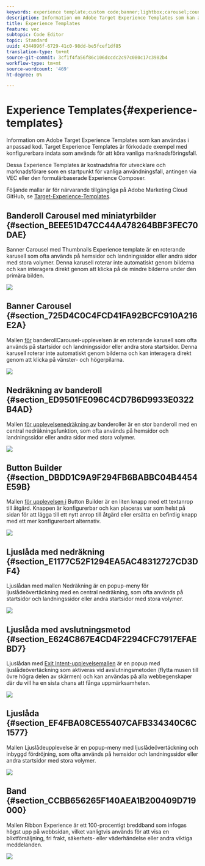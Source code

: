 ```yaml
---
keywords: experience template;custom code;banner;lightbox;carousel;countdown;ribbon;buttons
description: Information om Adobe Target Experience Templates som kan användas i anpassad kod. Target Experience Templates är förkodade exempel med konfigurerbara indata som används för att köra vanliga marknadsföringsfall.
title: Experience Templates
feature: vec
subtopic: Code Editor
topic: Standard
uuid: 4344996f-6729-41c0-98dd-be5fcef1df85
translation-type: tm+mt
source-git-commit: 3cf1f4fa56f86c106dccdc2c97c080c17c3982b4
workflow-type: tm+mt
source-wordcount: '469'
ht-degree: 0%

---
```



# Experience Templates{#experience-templates}

Information om Adobe Target Experience Templates som kan användas i anpassad kod. Target Experience Templates är förkodade exempel med konfigurerbara indata som används för att köra vanliga marknadsföringsfall.

Dessa Experience Templates är kostnadsfria för utvecklare och marknadsförare som en startpunkt för vanliga användningsfall, antingen via VEC eller den formulärbaserade Experience Composer.

Följande mallar är för närvarande tillgängliga på Adobe Marketing Cloud GitHub, se [Target-Experience-Templates](https://github.com/Adobe-Marketing-Cloud/target-experience-templates).

## Banderoll Carousel med miniatyrbilder {#section_BEEE51D47CC44A478264BBF3FEC70DAE}

Banner Carousel med Thumbnails Experience template [](https://github.com/Adobe-Marketing-Cloud/target-experience-templates/tree/master/banner-carousel-thumbnails) är en roterande karusell som ofta används på hemsidor och landningssidor eller andra sidor med stora volymer. Denna karusell roterar inte automatiskt genom bilderna och kan interagera direkt genom att klicka på de mindre bilderna under den primära bilden.

![](assets/exp-template-banner-carousel-thumbnails.png)

## Banner Carousel {#section_725D4C0C4FCD41FA92BCFC910A216E2A}

Mallen [för](https://github.com/Adobe-Marketing-Cloud/target-experience-templates/tree/master/banner-carousel) banderollCarousel-upplevelsen är en roterande karusell som ofta används på startsidor och landningssidor eller andra stora startsidor. Denna karusell roterar inte automatiskt genom bilderna och kan interagera direkt genom att klicka på vänster- och högerpilarna.

![](assets/exp-template-banner-carousel.png)

## Nedräkning av banderoll {#section_ED9501FE096C4CD7B6D9933E0322B4AD}

Mallen [för upplevelsenedräkning av](https://github.com/Adobe-Marketing-Cloud/target-experience-templates/tree/master/banner-countdown) banderoller är en stor banderoll med en central nedräkningsfunktion, som ofta används på hemsidor och landningssidor eller andra sidor med stora volymer.

![](assets/exp-template-banner-countdown.png)

## Button Builder {#section_DBDD1C9A9F294FB6BABBC04B4454E59B}

Mallen [för upplevelsen i](https://github.com/Adobe-Marketing-Cloud/target-experience-templates/tree/master/button) Button Builder är en liten knapp med ett textanrop till åtgärd. Knappen är konfigurerbar och kan placeras var som helst på sidan för att lägga till ett nytt anrop till åtgärd eller ersätta en befintlig knapp med ett mer konfigurerbart alternativ.

![](assets/exp-template-button-builder.png)

## Ljuslåda med nedräkning {#section_E1177C52F1294EA5AC48312727CD3DF4}

Ljuslådan med mallen [](https://github.com/Adobe-Marketing-Cloud/target-experience-templates/tree/master/lightbox-countdown) Nedräkning är en popup-meny för ljuslådeövertäckning med en central nedräkning, som ofta används på startsidor och landningssidor eller andra startsidor med stora volymer.

![](assets/exp-template-lightbox-countdown.png)

## Ljuslåda med avslutningsmetod {#section_E624C867E4CD4F2294CFC7917EFAEBD7}

Ljuslådan med [Exit Intent-upplevelsemallen](https://github.com/Adobe-Marketing-Cloud/target-experience-templates/tree/master/lightbox-exit-intent) är en popup med ljuslådeövertäckning som aktiveras vid avslutningsmetoden (flytta musen till övre högra delen av skärmen) och kan användas på alla webbegenskaper där du vill ha en sista chans att fånga uppmärksamheten.

![](assets/exp-template-lightbox-exit.png)

## Ljuslåda {#section_EF4FBA08CE55407CAFB334340C6C1577}

Mallen [](https://github.com/Adobe-Marketing-Cloud/target-experience-templates) Ljuslådeupplevelse är en popup-meny med ljuslådeövertäckning och inbyggd fördröjning, som ofta används på hemsidor och landningssidor eller andra startsidor med stora volymer.

![](assets/exp-template-lightbox.png)

## Band {#section_CCBB656265F140AEA1B200409D719000}

Mallen [](https://github.com/Adobe-Marketing-Cloud/target-experience-templates/tree/master/ribbon) Ribbon Experience är ett 100-procentigt breddband som infogas högst upp på webbsidan, vilket vanligtvis används för att visa en blixtförsäljning, fri frakt, säkerhets- eller väderhändelse eller andra viktiga meddelanden.

![](assets/exp-template-ribbon.png)

